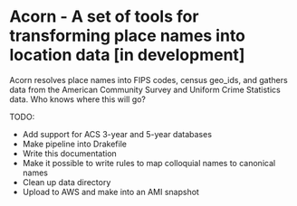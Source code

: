 # Acorn - A set of tools for transforming place names into location data [in development]

Acorn resolves place names into FIPS codes, census geo\_ids, and gathers data from the American Community Survey and Uniform Crime Statistics data. Who knows where this will go?

TODO:

- Add support for ACS 3-year and 5-year databases
- Make pipeline into Drakefile
- Write this documentation
- Make it possible to write rules to map colloquial names to canonical names
- Clean up data directory
- Upload to AWS and make into an AMI snapshot
